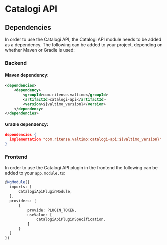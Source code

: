 # Catalogi API

## Dependencies

In order to use the Catalogi API, the Catalogi API module needs to be added as a dependency. The
following can be added to your project, depending on whether Maven or Gradle is used:

### Backend

#### Maven dependency:
```xml
<dependencies>
    <dependency>
        <groupId>com.ritense.valtimo</groupId>
        <artifactId>catalogi-api</artifactId>
        <version>${valtimo_version}</version>
    </dependency>
</dependencies>
```

#### Gradle dependency:
```json
dependencies {
  implementation "com.ritense.valtimo:catalogi-api:${valtimo_version}"
}
```

### Frontend

In order to use the Catalogi API plugin in the frontend the following can be added to your `app.module.ts`:

```typescript
@NgModule({
  imports: [
      CatalogiApiPluginModule,
  ],
  providers: [
      {
          provide: PLUGIN_TOKEN,
          useValue: [
              catalogiApiPluginSpecification,
          ]
      }
  ]
})
```

